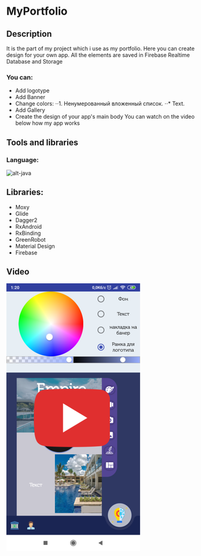 # MyPortfolio
## Description
  It is the part of my project which i use as my portfolio. Here you can create design for your own app. All the elements are saved in Firebase Realtime Database and Storage
  ### You can:
  * Add logotype
  * Add Banner
  * Change colors:
⋅⋅1. Ненумерованный вложенный список.
  ⋅⋅* Text.
  * Add Gallery
  * Create the design of your app's main body
  You can watch on the video below how my app works
  
## Tools and libraries
### Language:
![alt-java](https://sdtimes.com/wp-content/uploads/2018/09/Java-logo-490x301.jpg "JAVA")

## Libraries:
* Moxy
* Glide
* Dagger2
* RxAndroid
* RxBinding
* GreenRobot
* Material Design
* Firebase

## Video
[![ALT-vido](https://github.com/FriedrichMykola/MyPortfolio/blob/master/Image.png?raw=true)](https://www.youtube.com/watch?v=mIxi6ZiTrJo)

